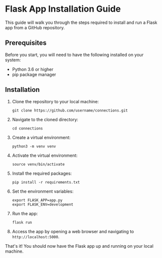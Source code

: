 # Flask App Installation Guide

This guide will walk you through the steps required to install and run a Flask app from a GitHub repository. 

## Prerequisites

Before you start, you will need to have the following installed on your system:

- Python 3.6 or higher
- pip package manager

## Installation

1. Clone the repository to your local machine:

   ```
   git clone https://github.com/username/connections.git
   ```
   
2. Navigate to the cloned directory:

   ```
   cd connections
   ```
   
3. Create a virtual environment:

   ```
   python3 -m venv venv
   ```
   
4. Activate the virtual environment:

   ```
   source venv/bin/activate
   ```
   
5. Install the required packages:

   ```
   pip install -r requirements.txt
   ```
   
6. Set the environment variables:

   ```
   export FLASK_APP=app.py
   export FLASK_ENV=development
   ```
   
7. Run the app:

   ```
   flask run
   ```

8. Access the app by opening a web browser and navigating to `http://localhost:5000`.

That's it! You should now have the Flask app up and running on your local machine.
